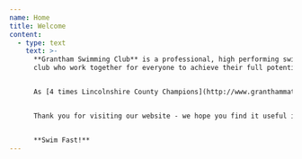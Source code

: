 ```yaml
---
name: Home
title: Welcome
content:
  - type: text
    text: >-
      **Grantham Swimming Club** is a professional, high performing swimming
      club who work together for everyone to achieve their full potential.


      As [4 times Lincolnshire County Champions](http://www.granthammatters.co.uk/grantham-swimmers-crowned-county-champions-third-year-row/) (2016, 2017, 2018 and joint champions in 2020) we are proud to call home the [](https://www.leisuresk.co.uk/grantham-mere-leisure-centre)[Meres Leisure Centre](https://www.leisuresk.co.uk/grantham-mere-leisure-centre) in Grantham. We are also affiliated to the East Midlands Region of Swim England, with swimmers competing through to International level.


      Thank you for visiting our website - we hope you find it useful in learning more about the Club. Please do not hesitate to get in contact on [granthamsc@gmail.com](mailto:granthamsc@gmail.com) if you would like to find out more.


      **Swim Fast!**
---
```

